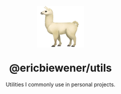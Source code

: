 <p align="center"><img src="./logo.png" width="128" height="112" align="center" /></p>
<h1 align="center">@ericbiewener/utils</h1>

<p align="center">
  Utilities I commonly use in personal projects.
</p>
<br />
<br />
